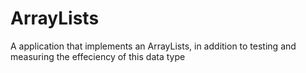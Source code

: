 # ArrayLists
A application that implements an ArrayLists, in addition to testing and measuring the effeciency of this data type
